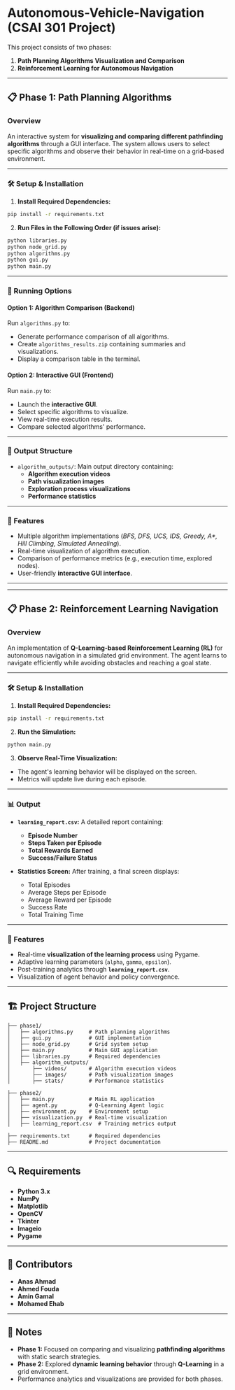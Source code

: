 # **Autonomous-Vehicle-Navigation (CSAI 301 Project)**  

This project consists of two phases:  
1. **Path Planning Algorithms Visualization and Comparison**  
2. **Reinforcement Learning for Autonomous Navigation**  

---

## **📋 Phase 1: Path Planning Algorithms**

### **Overview**  
An interactive system for **visualizing and comparing different pathfinding algorithms** through a GUI interface. The system allows users to select specific algorithms and observe their behavior in real-time on a grid-based environment.

---

### **🛠 Setup & Installation**

1. **Install Required Dependencies:**  
```bash
pip install -r requirements.txt
```

2. **Run Files in the Following Order (if issues arise):**  
```bash
python libraries.py
python node_grid.py
python algorithms.py
python gui.py
python main.py
```

---

### **🔄 Running Options**

#### **Option 1: Algorithm Comparison (Backend)**  
Run `algorithms.py` to:  
- Generate performance comparison of all algorithms.  
- Create `algorithms_results.zip` containing summaries and visualizations.  
- Display a comparison table in the terminal.

#### **Option 2: Interactive GUI (Frontend)**  
Run `main.py` to:  
- Launch the **interactive GUI**.  
- Select specific algorithms to visualize.  
- View real-time execution results.  
- Compare selected algorithms' performance.

---

### **📂 Output Structure**
- `algorithm_outputs/`: Main output directory containing:  
   - **Algorithm execution videos**  
   - **Path visualization images**  
   - **Exploration process visualizations**  
   - **Performance statistics**  

---

### **🎯 Features**
- Multiple algorithm implementations (*BFS, DFS, UCS, IDS, Greedy, A\*, Hill Climbing, Simulated Annealing*).  
- Real-time visualization of algorithm execution.  
- Comparison of performance metrics (e.g., execution time, explored nodes).  
- User-friendly **interactive GUI interface**.

---
---
## **📋 Phase 2: Reinforcement Learning Navigation**

### **Overview**  
An implementation of **Q-Learning-based Reinforcement Learning (RL)** for autonomous navigation in a simulated grid environment. The agent learns to navigate efficiently while avoiding obstacles and reaching a goal state.

---

### **🛠 Setup & Installation**

1. **Install Required Dependencies:**  
```bash
pip install -r requirements.txt
```

2. **Run the Simulation:**  
```bash
python main.py
```

3. **Observe Real-Time Visualization:**  
- The agent's learning behavior will be displayed on the screen.  
- Metrics will update live during each episode.

---

### **📊 Output**
- **`learning_report.csv`:** A detailed report containing:  
   - **Episode Number**  
   - **Steps Taken per Episode**  
   - **Total Rewards Earned**  
   - **Success/Failure Status**  

- **Statistics Screen:** After training, a final screen displays:  
   - Total Episodes  
   - Average Steps per Episode  
   - Average Reward per Episode  
   - Success Rate  
   - Total Training Time  

---

### **🎯 Features**
- Real-time **visualization of the learning process** using Pygame.  
- Adaptive learning parameters (`alpha`, `gamma`, `epsilon`).  
- Post-training analytics through **`learning_report.csv`**.  
- Visualization of agent behavior and policy convergence.

---

## **🏗 Project Structure**

```
├── phase1/
│   ├── algorithms.py     # Path planning algorithms
│   ├── gui.py            # GUI implementation
│   ├── node_grid.py      # Grid system setup
│   ├── main.py           # Main GUI application
│   ├── libraries.py      # Required dependencies
│   ├── algorithm_outputs/ 
│       ├── videos/       # Algorithm execution videos
│       ├── images/       # Path visualization images
│       ├── stats/        # Performance statistics

├── phase2/
│   ├── main.py           # Main RL application
│   ├── agent.py          # Q-Learning Agent logic
│   ├── environment.py    # Environment setup
│   ├── visualization.py  # Real-time visualization
│   ├── learning_report.csv  # Training metrics output

├── requirements.txt      # Required dependencies
├── README.md             # Project documentation
```

---

## **🔍 Requirements**

- **Python 3.x**  
- **NumPy**  
- **Matplotlib**  
- **OpenCV**  
- **Tkinter**  
- **Imageio**  
- **Pygame**  

---

## **👥 Contributors**

- **Anas Ahmad**  
- **Ahmed Fouda**  
- **Amin Gamal**  
- **Mohamed Ehab**  

---

## **📝 Notes**

- **Phase 1:** Focused on comparing and visualizing **pathfinding algorithms** with static search strategies.  
- **Phase 2:** Explored **dynamic learning behavior** through **Q-Learning** in a grid environment.  
- Performance analytics and visualizations are provided for both phases.  
